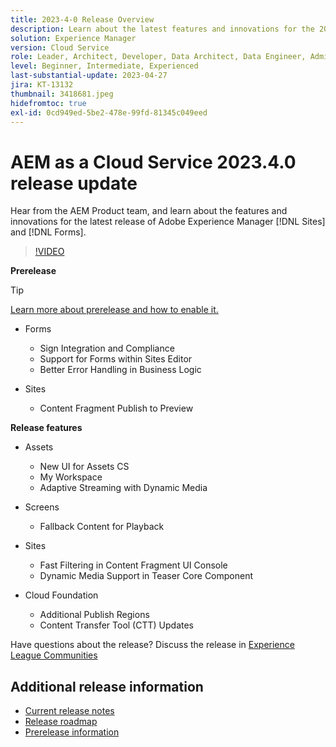 ```yaml
---
title: 2023-4-0 Release Overview
description: Learn about the latest features and innovations for the 2023-2-0 release for Adobe Experience Manager [!DNL Forms] and [!DNL Sites].
solution: Experience Manager
version: Cloud Service
role: Leader, Architect, Developer, Data Architect, Data Engineer, Admin, User
level: Beginner, Intermediate, Experienced
last-substantial-update: 2023-04-27
jira: KT-13132
thumbnail: 3418681.jpeg
hidefromtoc: true
exl-id: 0cd949ed-5be2-478e-99fd-81345c049eed
---
```

# AEM as a Cloud Service 2023.4.0 release update 

Hear from the AEM Product team, and learn about the features and innovations for the latest release of Adobe Experience Manager [!DNL Sites] and [!DNL Forms].

>[!VIDEO](https://video.tv.adobe.com/v/3418681/?learn=on)

**Prerelease**

>[!TIP]
>
>[Learn more about prerelease and how to enable it.](https://experienceleague.adobe.com/docs/experience-manager-cloud-service/content/release-notes/prerelease.html)

* Forms
  * Sign Integration and Compliance
  * Support for Forms within Sites Editor
  * Better Error Handling in Business Logic

* Sites
  * Content Fragment Publish to Preview

**Release features**

* Assets
  * New UI for Assets CS
  * My Workspace
  * Adaptive Streaming with Dynamic Media

* Screens
  * Fallback Content for Playback

* Sites
  * Fast Filtering in Content Fragment UI Console
  * Dynamic Media Support in Teaser Core Component

* Cloud Foundation
  * Additional Publish Regions
  * Content Transfer Tool (CTT) Updates

Have questions about the release?  Discuss the release in [Experience League Communities](https://adobe.ly/3KCfab0 )

## Additional release information

* [Current release notes](https://experienceleague.adobe.com/docs/experience-manager-cloud-service/content/release-notes/home.html)
* [Release roadmap](https://experienceleague.adobe.com/docs/experience-manager-release-information/aem-release-updates/update-releases-roadmap.html)
* [Prerelease information](https://experienceleague.adobe.com/docs/experience-manager-cloud-service/content/release-notes/prerelease.html)
